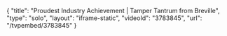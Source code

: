 {
    "title": "Proudest Industry Achievement | Tamper Tantrum from Breville",
    "type": "solo",
    "layout": "iframe-static",
    "videoId": "3783845",
    "url": "\/tvpembed\/3783845"
}